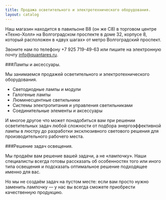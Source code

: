 ```yaml
---
title: Продажа осветительного и электротехнического оборудования.
layout: catalog
---
```


Наш магазин находится в павильоне B8 (он же C8) в торговом центре «Техно-Холл» на Волгоградском проспекте в доме 32, корпусе 8, который расположен в «двух шагах» от метро Волгоградский проспект.

Звоните нам по телефону +7 925 719-49-63 или пишите на электронную почту [info@quantares.ru](mailto:info@quantares.ru).

###Лампы и аксессуары.

Мы занимаемся продажей осветительного и электротехнического оборудования.

+ Светодиодные лампы и модули
+ Галогеные лампы
+ Люминесцентные светильники
+ Системы электропитания и управления светильниками
+ Соединительные элементы и аксессуары

И многое другое что может понадобиться вам при решении осветительных задач любой сложности от подбора энергоэффективной лампы в люстру до разработки эксклюзивного светового решения для производительного рабочего места.

###Решение задач освещения.

Мы продаём вам решение вашей задачи, а не «лампочку». Наши специалисты всегда готовы рассказать об особенностях того или иного типа освещения и подсказать оптимальное решение подходящее именно для вас.

Но мы не создаём задач на пустом месте: если вам просто нужно заменить лампочку — у нас вы всегда сможете приобрести качественную продукцию.
